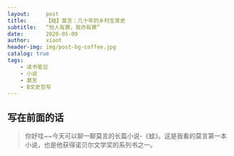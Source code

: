 ```yaml
---
layout:     post
title:      【蛙】莫言：几十年的乡村生育史
subtitle:   “他人有罪，我亦有罪”
date:       2020-05-09
author:     xiaot
header-img: img/post-bg-coffee.jpg
catalog: true
tags:
    - 读书笔记
    - 小说
    - 莫言
    - B文史哲写
---
```

## 写在前面的话

>你好哇~~今天可以聊一聊莫言的长篇小说-《蛙》。这是我看的莫言第一本小说，也是他获得诺贝尔文学奖的系列书之一。 


